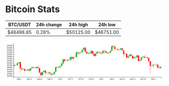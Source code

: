 # Bitcoin Stats

BTC/USDT|24h change|24h high|24h low|
|---|---|---|---|
|$48498.85|0.28%|$50125.00|$46751.00|

<img src="./chart.svg">
